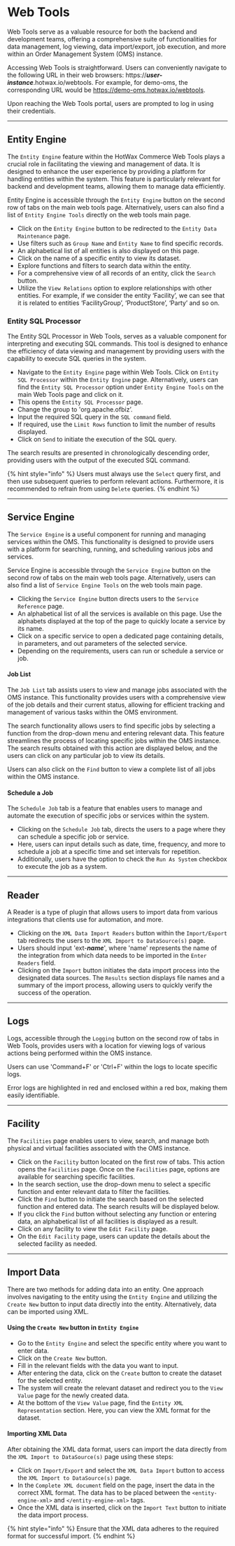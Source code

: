 # Web Tools

Web Tools serve as a valuable resource for both the backend and development teams, offering a comprehensive suite of functionalities for data management, log viewing, data import/export, job execution, and more within an Order Management System (OMS) instance. 

Accessing Web Tools is straightforward. Users can conveniently navigate to the following URL in their web browsers: https://_**user-instance**_.hotwax.io/webtools. For example, for demo-oms, the corresponding URL would be https://demo-oms.hotwax.io/webtools.

Upon reaching the Web Tools portal, users are prompted to log in using their credentials.

___

## Entity Engine

The `Entity Engine` feature within the HotWax Commerce Web Tools plays a crucial role in facilitating the viewing and management of data. It is designed to enhance the user experience by providing a platform for handling entities within the system. This feature is particularly relevant for backend and development teams, allowing them to manage data efficiently.

Entity Engine is accessible through the `Entity Engine` button on the second row of tabs on the main web tools page. Alternatively, users can also find a list of `Entity Engine Tools` directly on the web tools main page.

* Click on the `Entity Engine` button to be redirected to the `Entity Data Maintenance` page. 
* Use filters such as `Group Name` and `Entity Name` to find specific records.
* An alphabetical list of all entities is also displayed on this page.
* Click on the name of a specific entity to view its dataset.
* Explore functions and filters to search data within the entity.
* For a comprehensive view of all records of an entity, click the `Search` button.
* Utilize the `View Relations` option to explore relationships with other entities. For example, if we consider the entity ‘Facility’, we can see that it is related to entities ‘FacilityGroup’, ‘ProductStore’, ‘Party’ and so on. 


### Entity SQL Processor

The Entity SQL Processor in Web Tools, serves as a valuable component for interpreting and executing SQL commands. This tool is designed to enhance the efficiency of data viewing and management by providing users with the capability to execute SQL queries in the system. 

* Navigate to the `Entity Engine` page within Web Tools. Click on `Entity SQL Processor` within the `Entity Engine` page. Alternatively, users can find the `Entity SQL Processor` option under `Entity Engine Tools` on the main Web Tools page and click on it.
* This opens the `Entity SQL Processor` page.
* Change the group to 'org.apache.ofbiz’. 
* Input the required SQL query in the `SQL command` field.
* If required, use the `Limit Rows` function to limit the number of results displayed.
* Click on `Send` to initiate the execution of the SQL query.

 The search results are presented in chronologically descending order, providing users with the output of the executed SQL command.

{% hint style="info" %} Users must always use the `Select` query first, and then use subsequent queries to perform relevant actions. Furthermore, it is recommended to refrain from using `Delete` queries. {% endhint %}

___

## Service Engine

The `Service Engine` is a useful component for running and managing services within the OMS. This functionality is designed to provide users with a platform for searching, running, and scheduling various jobs and services. 

Service Engine is accessible through the `Service Engine` button on the second row of tabs on the main web tools page. Alternatively, users can also find a list of `Service Engine Tools` on the web tools main page.

* Clicking the `Service Engine` button directs users to the `Service Reference` page.
* An alphabetical list of all the services is available on this page. Use the alphabets displayed at the top of the page to quickly locate a service by its name.
* Click on a specific service to open a dedicated page containing details, in parameters, and out parameters of the selected service.
* Depending on the requirements, users can run or schedule a service or job.

#### Job List
The `Job List` tab assists users to view and manage jobs associated with the OMS instance. This functionality provides users with a comprehensive view of the job details and their current status, allowing for efficient tracking and management of various tasks within the OMS environment.

The search functionality allows users to find specific jobs by selecting a function from the drop-down menu and entering relevant data. This feature streamlines the process of locating specific jobs within the OMS instance. The search results obtained with this action are displayed below, and the users can click on any particular job to view its details. 

Users can also click on the `Find` button to view a complete list of all jobs within the OMS instance.


#### Schedule a Job
The `Schedule Job` tab is a feature that enables users to manage and automate the execution of specific jobs or services within the system. 

* Clicking on the `Schedule Job` tab, directs the users to a page where they can schedule a specific job or service.
* Here, users can input details such as date, time, frequency, and more to schedule a job at a specific time and set intervals for repetition.
* Additionally, users have the option to check the `Run As System` checkbox to execute the job as a system.

___

## Reader 

A Reader is a type of plugin that allows users to import data from various integrations that clients use for automation, and more. 

* Clicking on the `XML Data Import Readers` button within the `Import/Export` tab redirects the users to the `XML Import to DataSource(s)` page.
* Users should input 'ext-_**name**_', where 'name' represents the name of the integration from which data needs to be imported in the `Enter Readers` field.
* Clicking on the `Import` button initiates the data import process into the designated data sources.
The `Results` section displays file names and a summary of the import process, allowing users to quickly verify the success of the operation.
 
___

## Logs 

Logs, accessible through the `Logging` button on the second row of tabs in Web Tools, provides users with a location for viewing logs of various actions being performed within the OMS instance. 

Users can use 'Command+F' or 'Ctrl+F' within the logs to locate specific logs.

Error logs are highlighted in red and enclosed within a red box, making them easily identifiable.

___

## Facility

The `Facilities` page enables users to view, search, and manage both physical and virtual facilities associated with the OMS instance. 

* Click on the `Facility` button located on the first row of tabs. This action opens the `Facilities` page. Once on the `Facilities` page, options are available for searching specific facilities.
* In the search section, use the drop-down menu to select a specific function and enter relevant data to filter the facilities.
* Click the `Find` button to initiate the search based on the selected function and entered data. The search results will be displayed below. 
* If you click the `Find` button without selecting any function or entering data, an alphabetical list of all facilities is displayed as a result. 
* Click on any facility to view the `Edit Facility` page.
* On the `Edit Facility` page, users can update the details about the selected facility as needed. 

___

## Import Data 

There are two methods for adding data into an entity. One approach involves navigating to the entity using the `Entity Engine` and utilizing the `Create New` button to input data directly into the entity. Alternatively, data can be imported using XML. 


#### Using the `Create New` button in `Entity Engine`
* Go to the `Entity Engine` and select the specific entity where you want to enter data.
* Click on the `Create New` button.
* Fill in the relevant fields with the data you want to input.
* After entering the data, click on the `Create` button to create the dataset for the selected entity.
* The system will create the relevant dataset and redirect you to the `View Value` page for the newly created data.
* At the bottom of the `View Value` page, find the `Entity XML Representation` section. Here, you can view the XML format for the dataset.


#### Importing XML Data 

After obtaining the XML data format, users can import the data directly from the `XML Import to DataSource(s)` page using these steps:

* Click on `Import/Export` and select the `XML Data Import` button to access the `XML Import to DataSource(s)` page.
* In the `Complete XML document` field on the page, insert the data in the correct XML format. The data has to be placed between the `<entity-engine-xml>` and `</entity-engine-xml>` tags.
* Once the XML data is inserted, click on the `Import Text` button to initiate the data import process.

{% hint style="info" %} Ensure that the XML data adheres to the required format for successful import.  {% endhint %}





